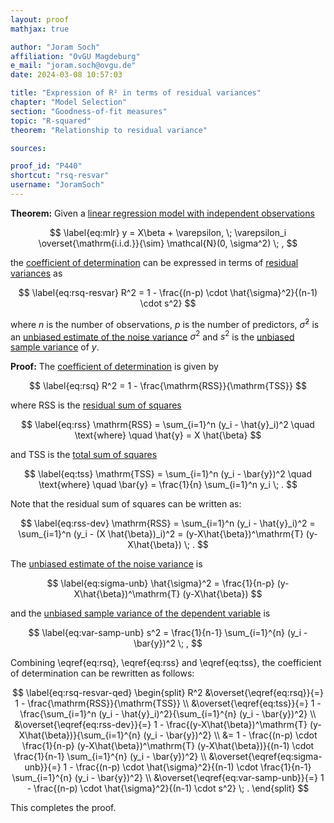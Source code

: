 ```yaml
---
layout: proof
mathjax: true

author: "Joram Soch"
affiliation: "OvGU Magdeburg"
e_mail: "joram.soch@ovgu.de"
date: 2024-03-08 10:57:03

title: "Expression of R² in terms of residual variances"
chapter: "Model Selection"
section: "Goodness-of-fit measures"
topic: "R-squared"
theorem: "Relationship to residual variance"

sources:

proof_id: "P440"
shortcut: "rsq-resvar"
username: "JoramSoch"
---
```



**Theorem:** Given a [linear regression model with independent observations](/D/mlr)

$$ \label{eq:mlr}
y = X\beta + \varepsilon, \; \varepsilon_i \overset{\mathrm{i.i.d.}}{\sim} \mathcal{N}(0, \sigma^2) \; ,
$$

the [coefficient of determination](/D/rsq) can be expressed in terms of [residual variances](/D/resvar) as

$$ \label{eq:rsq-resvar}
R^2 = 1 - \frac{(n-p) \cdot \hat{\sigma}^2}{(n-1) \cdot s^2}
$$

where $n$ is the number of observations, $p$ is the number of predictors, $\hat{\sigma}^2$ is an [unbiased estimate of the noise variance](/P/resvar-unbp) $\sigma^2$ and $s^2$ is the [unbiased sample variance](/D/var-samp) of $y$.


**Proof:** The [coefficient of determination](/P/rsq-der) is given by

$$ \label{eq:rsq}
R^2 = 1 - \frac{\mathrm{RSS}}{\mathrm{TSS}}
$$

where $\mathrm{RSS}$ is the [residual sum of squares](/D/rss)

$$ \label{eq:rss}
\mathrm{RSS} = \sum_{i=1}^n (y_i - \hat{y}_i)^2 \quad \text{where} \quad \hat{y} = X \hat{\beta}
$$

and $\mathrm{TSS}$ is the [total sum of squares](/D/tss)

$$ \label{eq:tss}
\mathrm{TSS} = \sum_{i=1}^n (y_i - \bar{y})^2 \quad \text{where} \quad \bar{y} = \frac{1}{n} \sum_{i=1}^n y_i \; .
$$

Note that the residual sum of squares can be written as:

$$ \label{eq:rss-dev}
\mathrm{RSS} = \sum_{i=1}^n (y_i - \hat{y}_i)^2 = \sum_{i=1}^n (y_i - (X \hat{\beta})_i)^2 = (y-X\hat{\beta})^\mathrm{T} (y-X\hat{\beta}) \; .
$$

The [unbiased estimate of the noise variance](/P/resvar-unbp) is

$$ \label{eq:sigma-unb}
\hat{\sigma}^2 = \frac{1}{n-p} (y-X\hat{\beta})^\mathrm{T} (y-X\hat{\beta})
$$

and the [unbiased sample variance of the dependent variable](/D/var-samp) is

$$ \label{eq:var-samp-unb}
s^2 = \frac{1}{n-1} \sum_{i=1}^{n} (y_i - \bar{y})^2 \; ,
$$

Combining \eqref{eq:rsq}, \eqref{eq:rss} and \eqref{eq:tss}, the coefficient of determination can be rewritten as follows:

$$ \label{eq:rsq-resvar-qed}
\begin{split}
R^2 &\overset{\eqref{eq:rsq}}{=} 1 - \frac{\mathrm{RSS}}{\mathrm{TSS}} \\
&\overset{\eqref{eq:tss}}{=} 1 - \frac{\sum_{i=1}^n (y_i - \hat{y}_i)^2}{\sum_{i=1}^{n} (y_i - \bar{y})^2} \\
&\overset{\eqref{eq:rss-dev}}{=} 1 - \frac{(y-X\hat{\beta})^\mathrm{T} (y-X\hat{\beta})}{\sum_{i=1}^{n} (y_i - \bar{y})^2} \\
&= 1 - \frac{(n-p) \cdot \frac{1}{n-p} (y-X\hat{\beta})^\mathrm{T} (y-X\hat{\beta})}{(n-1) \cdot \frac{1}{n-1} \sum_{i=1}^{n} (y_i - \bar{y})^2} \\
&\overset{\eqref{eq:sigma-unb}}{=} 1 - \frac{(n-p) \cdot \hat{\sigma}^2}{(n-1) \cdot \frac{1}{n-1} \sum_{i=1}^{n} (y_i - \bar{y})^2} \\
&\overset{\eqref{eq:var-samp-unb}}{=} 1 - \frac{(n-p) \cdot \hat{\sigma}^2}{(n-1) \cdot s^2} \; .
\end{split}
$$

This completes the proof.